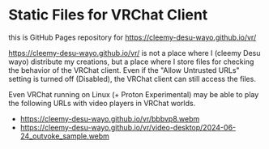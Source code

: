 # Static Files for VRChat Client

this is GitHub Pages repository for https://cleemy-desu-wayo.github.io/vr/

https://cleemy-desu-wayo.github.io/vr/ is not a place where I (cleemy Desu wayo) distribute my creations, but a place where I store files for checking the behavior of the VRChat client. Even if the "Allow Untrusted URLs" setting is turned off (Disabled), the VRChat client can still access the files.

Even VRChat running on Linux (+ Proton Experimental) may be able to play the following URLs with video players in VRChat worlds.

- https://cleemy-desu-wayo.github.io/vr/bbbvp8.webm
- https://cleemy-desu-wayo.github.io/vr/video-desktop/2024-06-24_outvoke_sample.webm
